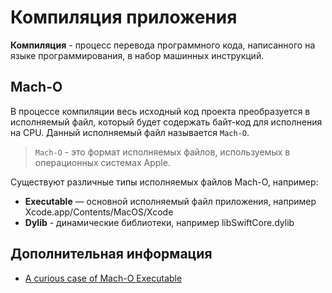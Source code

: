 # Компиляция приложения

__Компиляция__ - процесс перевода программного кода, написанного на языке программирования, в набор машинных инструкций.

## Mach-O

В процессе компиляции весь исходный код проекта преобразуется в исполняемый файл, который будет содержать байт-код для исполнения на CPU. Данный исполняемый файл называется `Mach-O`.

> `Mach-O` - это формат исполняемых файлов, используемых в операционных системах Apple.

Существуют различные типы исполняемых файлов Mach-O, например:

- __Executable__ — основной исполняемый файл приложения, например Xcode.app/Contents/MacOS/Xcode
- __Dylib__ - динамические библиотеки, например libSwiftCore.dylib 

## Дополнительная информация

- [A curious case of Mach-O Executable](https://medium.com/tokopedia-engineering/a-curious-case-of-mach-o-executable-26d5ecadd995)